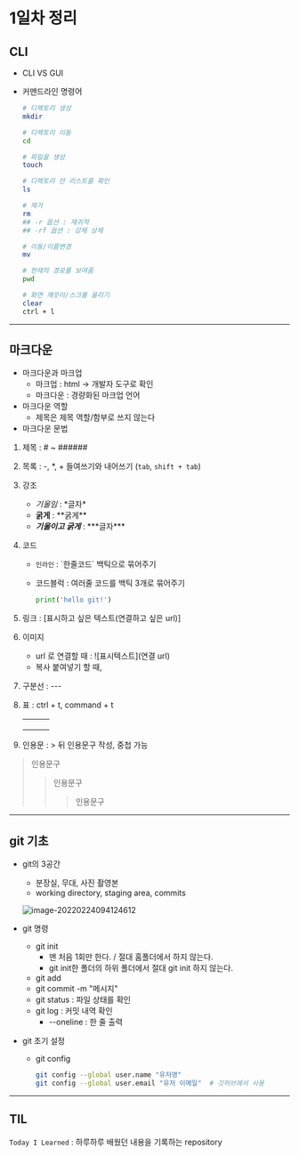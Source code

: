 # 1일차 정리
## CLI

- CLI VS GUI

- 커맨드라인 명령어

  ```bash
  # 디렉토리 생성
  mkdir

  # 디렉토리 이동
  cd

  # 파일을 생성
  touch

  # 디렉토리 안 리스트를 확인
  ls

  # 제거
  rm
  ## -r 옵션 : 재귀적
  ## -rf 옵션 : 강제 상제

  # 이동/이름변경
  mv

  # 현재의 경로를 보여줌
  pwd

  # 화면 깨끗이/스크롤 올리기
  clear
  ctrl + l
  ```

---

## 마크다운

- 마크다운과 마크업
  - 마크업 : html -> 개발자 도구로 확인
  - 마크다운 : 경량화된 마크업 언어
- 마크다운 역할
  - 제목은 제목 역할/함부로 쓰지 않는다
- 마크다운 문법

1. 제목 : # ~ ######
2. 목록 : \-, \*, \+ 들여쓰기와 내어쓰기 (`tab`, `shift + tab`)
3. 강조
   - *기울임* : \*글자\*
   - **굵게** : \*\*굵게\*\*
   - ***기울이고 굵게*** : \*\*\*글자\*\*\*

4. 코드

   - `인라인` : \`한줄코드\` 백틱으로 묶어주기

   - 코드블럭 : 여러줄 코드를 백틱 3개로 묶어주기

     ```python
     print('hello git!')
     ```

5. 링크 : \[표시하고 싶은 텍스트(연결하고 싶은 url)]

6. 이미지

   - url 로 연결할 때 : \!\[표시텍스트](연결 url)
   - 복사 붙여넣기 할 때,

7. 구분선 : \---

8. 표 : ctrl + t, command + t

   |      |      |      |
   | ---- | ---- | ---- |
   |      |      |      |
   |      |      |      |
   |      |      |      |

9. 인용문 : > 뒤 인용문구 작성, 중첩 가능

> 인용문구 
>
> > 인용문구 
> >
> > > 인용문구

---

## git 기초

- git의 3공간

  - 분장실, 무대, 사진 촬영본
  - working directory, staging area, commits

  ![image-20220224094124612](1일차_복습.assets/image-20220224094124612.png)

- git 명령

  - git init
    - 맨 처음 1회만 한다. / 절대 홈폴더에서 하지 않는다.
    - git init한 폴더의 하위 폴더에서 절대 git init 하지 않는다.
  - git add
  - git commit -m "메시지"
  - git status : 파일 상태를 확인
  - git log : 커밋 내역 확인
    - --oneline : 한 줄 출력

- git 초기 설정

  - git config

    ```bash
    git config --global user.name "유저명"
    git config --global user.email "유저 이메일"  # 깃허브에서 사용

---

## TIL

`Today I Learned` : 하루하루 배웠던 내용을 기록하는 repository